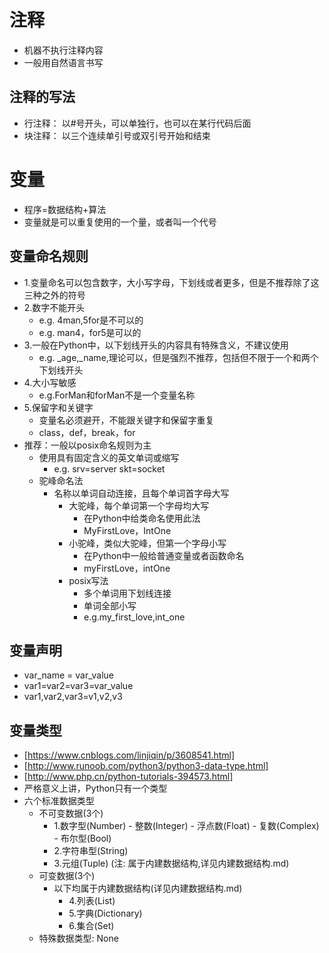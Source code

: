 # 注释
- 机器不执行注释内容
- 一般用自然语言书写
## 注释的写法
   - 行注释： 以#号开头，可以单独行，也可以在某行代码后面
   - 块注释： 以三个连续单引号或双引号开始和结束
   
# 变量
- 程序=数据结构+算法
- 变量就是可以重复使用的一个量，或者叫一个代号
## 变量命名规则
   - 1.变量命名可以包含数字，大小写字母，下划线或者更多，但是不推荐除了这三种之外的符号
   - 2.数字不能开头
       - e.g. 4man,5for是不可以的
       - e.g. man4，for5是可以的
   - 3.一般在Python中，以下划线开头的内容具有特殊含义，不建议使用
       - e.g. _age,_name,理论可以，但是强烈不推荐，包括但不限于一个和两个下划线开头
   - 4.大小写敏感
       - e.g.ForMan和forMan不是一个变量名称
   - 5.保留字和关键字
       - 变量名必须避开，不能跟关键字和保留字重复
       - class，def，break，for              
   - 推荐：一般以posix命名规则为主
       - 使用具有固定含义的英文单词或缩写
           - e.g. srv=server skt=socket
       - 驼峰命名法
           - 名称以单词自动连接，且每个单词首字母大写
               - 大驼峰，每个单词第一个字母均大写
                   - 在Python中给类命名使用此法
                   - MyFirstLove，IntOne
               - 小驼峰，类似大驼峰，但第一个字母小写
                   - 在Python中一般给普通变量或者函数命名
                   - myFirstLove，intOne
               - posix写法
                   - 多个单词用下划线连接
                   - 单词全部小写
                   - e.g.my_first_love,int_one
## 变量声明
- var_name = var_value
- var1=var2=var3=var_value
- var1,var2,var3=v1,v2,v3
## 变量类型
- [https://www.cnblogs.com/linjiqin/p/3608541.html]
- [http://www.runoob.com/python3/python3-data-type.html]
- [http://www.php.cn/python-tutorials-394573.html]
- 严格意义上讲，Python只有一个类型
- 六个标准数据类型
    - 不可变数据(3个)
       - 1.数字型(Number)
             - 整数(Integer)
             - 浮点数(Float)
             - 复数(Complex)
             - 布尔型(Bool)
       - 2.字符串型(String)
       - 3.元组(Tuple) (注: 属于内建数据结构,详见内建数据结构.md)
    - 可变数据(3个)
       - 以下均属于内建数据结构(详见内建数据结构.md)
           - 4.列表(List)
           - 5.字典(Dictionary)
           - 6.集合(Set)
    - 特殊数据类型: None